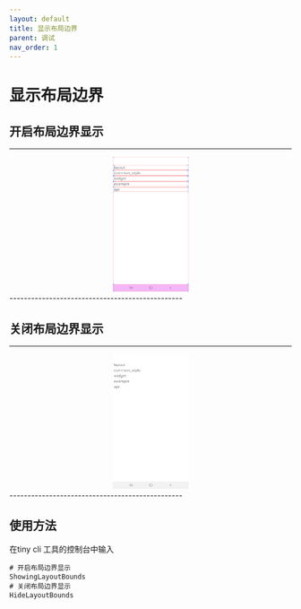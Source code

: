 ```yaml
---
layout: default 
title: 显示布局边界 
parent: 调试
nav_order: 1
---
```


# 显示布局边界

## 开启布局边界显示
------------------------------------------------
<center >
<img src="/assets/images/showing-layout-bounds.png" width="135" height="240"/>
</center>
------------------------------------------------

## 关闭布局边界显示
------------------------------------------------
<center >
    <img src="/assets/images/hide-layout-bounds.png" width="135" height="240"  />
</center>
------------------------------------------------

## 使用方法

在tiny cli 工具的控制台中输入
```
# 开启布局边界显示
ShowingLayoutBounds
# 关闭布局边界显示
HideLayoutBounds
```
